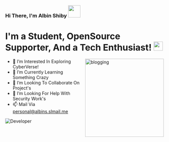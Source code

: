 ### Hi There, I'm Albin Shiby <img src="https://github.com/TheDudeThatCode/TheDudeThatCode/blob/master/Assets/Hi.gif" width="39px"> 

# I'm a Student, OpenSource Supporter, And a Tech Enthusiast! <img src="https://user-images.githubusercontent.com/97731157/151094688-434a08de-7979-4c76-bb7f-510b5ec7b6dc.gif" width="29px">
<img align="right" src="https://user-images.githubusercontent.com/97731157/149613225-a660b305-76a9-4f88-bd5b-96ec9ad9f504.png" alt="blogging" height="250" />

- 👀 I’m Interested In Exploring CyberVerse!
- 🌱 I’m Currently Learning Something Crazy
- 💞️ I’m Looking To Collaborate On Project's
- 🤔 I’m Looking For Help With Security Work's
- 📫 Mail Via personal@albins.slmail.me 


![Developer]()

